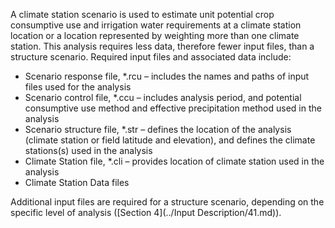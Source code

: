 A climate station scenario is used to estimate unit potential crop consumptive use and irrigation water 
requirements at a climate station location or a location represented by weighting more than one climate 
station. This analysis requires less data, therefore fewer input files, than a structure scenario. 
Required input files and associated data include:

* Scenario response file, \*.rcu – includes the names and paths of input files used for the analysis 
* Scenario control file, \*.ccu – includes analysis period, and potential consumptive use method and 
effective precipitation method used in the analysis 
* Scenario structure file, \*.str – defines the location of the analysis (climate station or field 
latitude and elevation), and defines the climate stations(s) used in the analysis 
* Climate Station file, \*.cli – provides location of climate station used in the analysis 
* Climate Station Data files 

Additional input files are required for a structure scenario, depending on the specific level of 
analysis ([Section 4](../Input Description/41.md)).